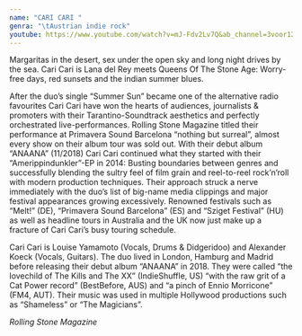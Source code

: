 ```yaml
---
name: "CARI CARI "
genra: "\tAustrian indie rock"
youtube: https://www.youtube.com/watch?v=mJ-Fdv2Lv7Q&ab_channel=3voor12
---
```

Margaritas in the desert, sex under the open sky and long night drives by the sea. Cari Cari is Lana del Rey meets Queens Of The Stone Age: Worry-free days, red sunsets and the indian summer blues.

After the duo’s single “Summer Sun” became one of the alternative radio favourites Cari Cari have won the hearts of audiences, journalists & promoters with their Tarantino-Soundtrack aesthetics and perfectly orchestrated live-performances. Rolling Stone Magazine titled their performance at Primavera Sound Barcelona “nothing but surreal”, almost every show on their album tour was sold out.  With their debut album “ANAANA” (11/2018) Cari Cari continued what they started with their “Amerippindunkler”-EP in 2014: Busting boundaries between genres and successfully blending the sultry feel of film grain and reel-to-reel rock’n’roll with modern production techniques. Their approach struck a nerve immediately with the duo’s list of big-name media clippings and major festival appearances growing excessively. Renowned festivals such as “Melt!” (DE), “Primavera Sound Barcelona” (ES) and “Sziget Festival” (HU) as well as headline tours in Australia and the UK now just make up a fracture of Cari Cari’s busy touring schedule.

Cari Cari is Louise Yamamoto (Vocals, Drums & Didgeridoo) and Alexander Koeck (Vocals, Guitars). The duo lived in London, Hamburg and Madrid before releasing their debut album “ANAANA” in 2018. They were called “the lovechild of The Kills and The XX” (IndieShuffle, US) “with the raw grit of a Cat Power record” (BestBefore, AUS) and “a pinch of Ennio Morricone” (FM4, AUT). Their music was used in multiple Hollywood productions such as “Shameless” or “The Magicians”.

*Rolling Stone Magazine*